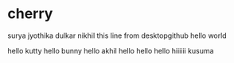 # cherry
surya
jyothika
dulkar
nikhil
this line from desktopgithub
hello world

hello kutty
hello bunny
hello akhil
hello 
hello hello
hiiiiii
kusuma
